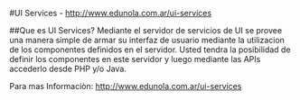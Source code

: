 #UI Services - http://www.edunola.com.ar/ui-services

##Que es UI Services?
Mediante el servidor de servicios de UI se provee una manera simple de armar su interfaz de usuario mediante la utilizacion de los componentes definidos en el servidor. Usted tendra la posibilidad de definir los componentes en este servidor y luego mediante las APIs accederlo desde PHP y/o Java.

Para mas Informaciòn: http://www.edunola.com.ar/ui-services

